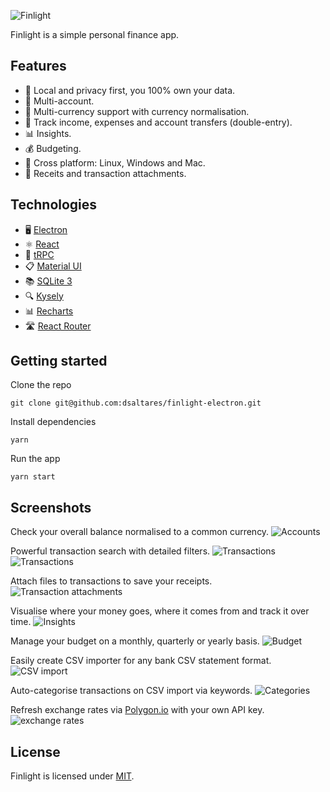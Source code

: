 ![Finlight](screenshots/finlight.png)

Finlight is a simple personal finance app.

## Features

- 🔐 Local and privacy first, you 100% own your data.
- 🏦 Multi-account.
- 💱 Multi-currency support with currency normalisation.
- 💸 Track income, expenses and account transfers (double-entry).
- 📊 Insights.
- 💰 Budgeting.
- 🙌 Cross platform: Linux, Windows and Mac.
- 🧾 Receits and transaction attachments.

## Technologies

- 🖥️ [Electron](https://www.electronjs.org/)
- ⚛️ [React](https://react.dev/)
- 🔄 [tRPC](https://trpc.io/)
- 📋 [Material UI](https://mui.com/material-ui/)
- 📚 [SQLite 3](https://www.sqlite.org/)
- 🔍 [Kysely](https://kysely.dev/)
- 📊 [Recharts](https://recharts.org/en-US/)
- 🛣️ [React Router](https://reactrouter.com/en/main)

## Getting started

Clone the repo

```
git clone git@github.com:dsaltares/finlight-electron.git
```

Install dependencies

```
yarn
```

Run the app

```
yarn start
```

## Screenshots

Check your overall balance normalised to a common currency.
![Accounts](screenshots/screenshot_013.png)

Powerful transaction search with detailed filters.
![Transactions](screenshots/screenshot_012.png)
![Transactions](screenshots/screenshot_011.png)

Attach files to transactions to save your receipts.
![Transaction attachments](screenshots/screenshot_014.png)

Visualise where your money goes, where it comes from and track it over time.
![Insights](screenshots/screenshot_007.png)

Manage your budget on a monthly, quarterly or yearly basis.
![Budget](screenshots/screenshot_003.png)

Easily create CSV importer for any bank CSV statement format.
![CSV import](screenshots/screenshot_008.png)

Auto-categorise transactions on CSV import via keywords.
![Categories](screenshots/screenshot_010.png)

Refresh exchange rates via [Polygon.io](https://polygon.io/) with your own API key.
![exchange rates](screenshots/screenshot_001.png)

## License

Finlight is licensed under [MIT](./LICENSE).

